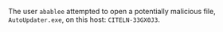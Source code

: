 The user `abablee` attempted to open a potentially malicious file, `AutoUpdater.exe`, on this host: `CITELN-33GX0J3`.
